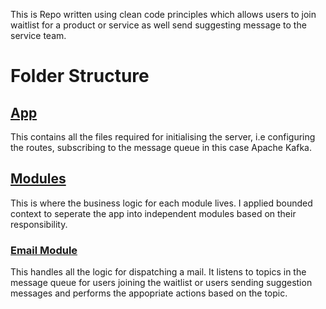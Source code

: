 This is Repo written using clean code principles which allows users to join waitlist for a product or service as well send suggesting message to the service team.

# Folder Structure
## [App](src/app)
This contains all the files required for initialising the server, i.e configuring the routes, subscribing to the message queue in this case Apache Kafka.

## [Modules](src/modules)
This is where the business logic for each module lives. I applied bounded context to seperate the app into independent modules based on their responsibility.

### [Email Module](src/modules/mail)
This handles all the logic for dispatching a mail. It listens to topics in the message queue for users joining the waitlist or users sending suggestion messages and performs the appopriate actions based on the topic.
